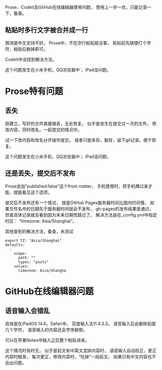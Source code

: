 Prose、Codeit及GitHub在线编辑器使用问题，
使用上一步一坎，只能记录一下，备查。

## 粘贴时多行文字被合并成一行
猜测是中文支持不好。
Prose中，不在空行粘贴就没事，
粘贴前先随便打个字符，粘贴后删掉即可。

Codeit中没找到解决方法。

这个问题发生在小米手机，QQ浏览器中；
iPad没问题。

# Prose特有问题
## 丢失
刚建立，写好的文件直接搞丢，无处恢复。
似乎是发生在提交过一次的文件，
修改内容，同时改名，一起提交的情况中。

试一下改内容和改名分开操作提交。
或者只能多存，勤存，留下git记录，便于恢复。

这个问题发生在小米手机，QQ浏览器中；
iPad没问题。

## 还是丢失，提交后不发布
Prose会加“published:false”这个front matter，
手机使用时，把手机横过来才能、就能看见这个选项。

提交后不发布还有一个情况，
就是GitHub Pages服务器时间比国内时间慢，
如果文件名中的日期先于服务器时间就会不发布，
gh-pages的发布结果是通过，
但查具体记录就会看到因为未来日期而跳过了。
解决方法是在_config.yml中指定时区：
“timezone: Asia/Shanghai”。

其他查到的解决方法，备查，未测试
```
export TZ: "Asia/Shanghai"
defaults:
  -
    scope:
      path: ""
      types: "posts"
    values:
      timezone: Asia/Shangha
```

# GitHub在线编辑器问题
## 语音输入会错乱
具体是在iPadOS 14.6，Safari中，
百度输入法11.4.3.3。
语音输入后会删除前面几个字符，
语音输入的内容还会字序颠倒。

可以在苹果Notes中输入之后整个粘贴进来。

这个情况时有时无，
似乎是前文有中英文混排内容时，
语音输入自动校正，更正内容时触发，
每次更正，修改内容时，“吃掉”一段前文，
如果只有中文内容也不会出问题。
